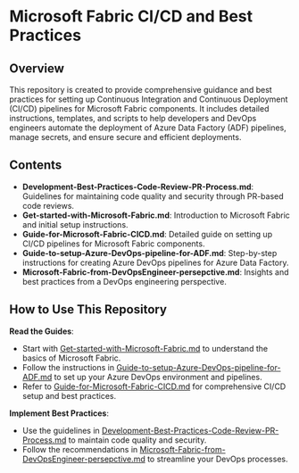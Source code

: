 # Microsoft Fabric CI/CD and Best Practices

## Overview

This repository is created to provide comprehensive guidance and best practices for setting up Continuous Integration and Continuous Deployment (CI/CD) pipelines for Microsoft Fabric components. It includes detailed instructions, templates, and scripts to help developers and DevOps engineers automate the deployment of Azure Data Factory (ADF) pipelines, manage secrets, and ensure secure and efficient deployments.

## Contents

- **Development-Best-Practices-Code-Review-PR-Process.md**: Guidelines for maintaining code quality and security through PR-based code reviews.
- **Get-started-with-Microsoft-Fabric.md**: Introduction to Microsoft Fabric and initial setup instructions.
- **Guide-for-Microsoft-Fabric-CICD.md**: Detailed guide on setting up CI/CD pipelines for Microsoft Fabric components.
- **Guide-to-setup-Azure-DevOps-pipeline-for-ADF.md**: Step-by-step instructions for creating Azure DevOps pipelines for Azure Data Factory.
- **Microsoft-Fabric-from-DevOpsEngineer-persepctive.md**: Insights and best practices from a DevOps engineering perspective.

## How to Use This Repository

**Read the Guides**:
   - Start with [Get-started-with-Microsoft-Fabric.md](Get-started-with-Microsoft-Fabric.md) to understand the basics of Microsoft Fabric.
   - Follow the instructions in [Guide-to-setup-Azure-DevOps-pipeline-for-ADF.md](Guide-to-setup-Azure-DevOps-pipeline-for-ADF.md) to set up your Azure DevOps environment and pipelines.
   - Refer to [Guide-for-Microsoft-Fabric-CICD.md](Guide-for-Microsoft-Fabric-CICD.md) for comprehensive CI/CD setup and best practices.

**Implement Best Practices**:
   - Use the guidelines in [Development-Best-Practices-Code-Review-PR-Process.md](microsoft-fabric/Development-Best-Practices-Code-Review-PR-Process.md) to maintain code quality and security.
   - Follow the recommendations in [Microsoft-Fabric-from-DevOpsEngineer-persepctive.md](microsoft-fabric/Microsoft-Fabric-from-DevOpsEngineer-persepctive.md) to streamline your DevOps processes.
